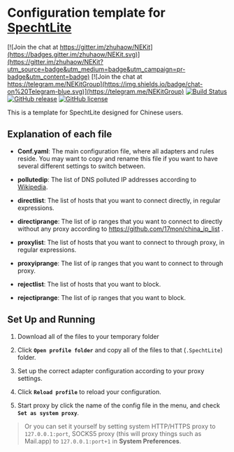 # Configuration template for [SpechtLite](https://github.com/zhuhaow/SpechtLite)
[![Join the chat at https://gitter.im/zhuhaow/NEKit](https://badges.gitter.im/zhuhaow/NEKit.svg)](https://gitter.im/zhuhaow/NEKit?utm_source=badge&utm_medium=badge&utm_campaign=pr-badge&utm_content=badge) [![Join the chat at https://telegram.me/NEKitGroup](https://img.shields.io/badge/chat-on%20Telegram-blue.svg)](https://telegram.me/NEKitGroup) [![Build Status](https://travis-ci.org/zhuhaow/SpechtLite.svg?branch=master)](https://travis-ci.org/zhuhaow/SpechtLite) [![GitHub release](https://img.shields.io/github/release/zhuhaow/SpechtLite.svg)](https://github.com/zhuhaow/SpechtLite/releases) [![GitHub license](https://img.shields.io/badge/license-GPLv3-blue.svg)](LICENSE)

This is a template for SpechtLite designed for Chinese users.

## Explanation of each file

- **Conf.yaml**: The main configuration file, where all adapters and rules reside. You may want to copy and rename this file if you want to have several different settings to switch between.

- **pollutedip**: The list of DNS polluted IP addresses according to [Wikipedia](https://zh.m.wikipedia.org/zh-cn/域名服务器缓存污染).

- **directlist**: The list of hosts that you want to connect directly, in regular expressions.

- **directiprange**: The list of ip ranges that you want to connect to directly without any proxy according to https://github.com/17mon/china_ip_list .

- **proxylist**: The list of hosts that you want to connect to through proxy, in regular expressions.

- **proxyiprange**: The list of ip ranges that you want to connect to through proxy.

- **rejectlist**: The list of hosts that you want to block.

- **rejectiprange**: The list of ip ranges that you want to block.


## Set Up and Running
1. Download all of the files to your temporary folder

2. Click **`Open profile folder`** and copy all of the files to that (`.SpechtLite`) folder. 

3. Set up the correct adapter configuration according to your proxy settings. 

4. Click **`Reload profile`** to reload your configuration.

5. Start proxy by click the name of the config file in the menu, and check **`Set as system proxy`**. 
> Or you can set it yourself by setting system HTTP/HTTPS proxy to `127.0.0.1:port`, SOCKS5 proxy (this will proxy things such as Mail.app) to `127.0.0.1:port+1` in **System Preferences**.
